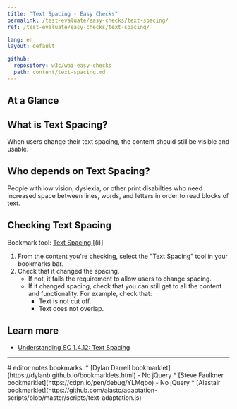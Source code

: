 ```yaml
---
title: "Text Spacing - Easy Checks"
permalink: /test-evaluate/easy-checks/text-spacing/
ref: /test-evaluate/easy-checks/text-spacing/

lang: en
layout: default

github:
  repository: w3c/wai-easy-checks
  path: content/text-spacing.md
---
```


## At a Glance


## What is Text Spacing?

When users change their text spacing, the content should still be visible and usable.

## Who depends on Text Spacing?

People with low vision, dyslexia, or other print disabilties who need increased space between lines, words, and letters in order to read blocks of text.

## Checking Text Spacing

Bookmark tool: [Text Spacing ](@@) [(i)]

1. From the content you're checking, select the "Text Spacing" tool in your bookmarks bar.
2. Check that it changed the spacing.
   * If not, it fails the requirement to allow users to change spacing.
   * If it changed spacing, check that you can still get to all the content and functionality. For example, check that:
     * Text is not cut off.
     * Text does not overlap.

## Learn more

* [Understanding SC 1.4.12: Text Spacing](https://www.w3.org/WAI/WCAG22/Understanding/text-spacing.html)

<hr>
# editor notes
bookmarks:
* [Dylan Darrell bookmarklet](https://dylanb.github.io/bookmarklets.html) - No jQuery
* [Steve Faulkner bookmarklet](https://cdpn.io/pen/debug/YLMqbo) - No jQuery
* [Alastair bookmarklet](https://github.com/alastc/adaptation-scripts/blob/master/scripts/text-adaptation.js)
